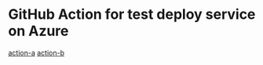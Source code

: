 # GitHub Action for test deploy service on Azure

[action-a](theomeka/gha-azure/tree/action-a)
[action-b](theomeka/gha-azure/tree/action-b)